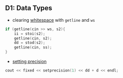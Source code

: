 ## D1: Data Types ##

- clearing [whitespace](http://www.cplusplus.com/reference/istream/ws) with `getline` and `ws`
```cpp
if (getline(cin >> ws, s2){
    ii = stoi(s2);
    getline(cin, s2);
    dd = stod(s2);
    getline(cin, ss);
}
```
- [setting precision](http://www.cplusplus.com/reference/iomanip/setprecision)
```cpp
cout << fixed << setprecision(1) << dd + d << endl;
```
